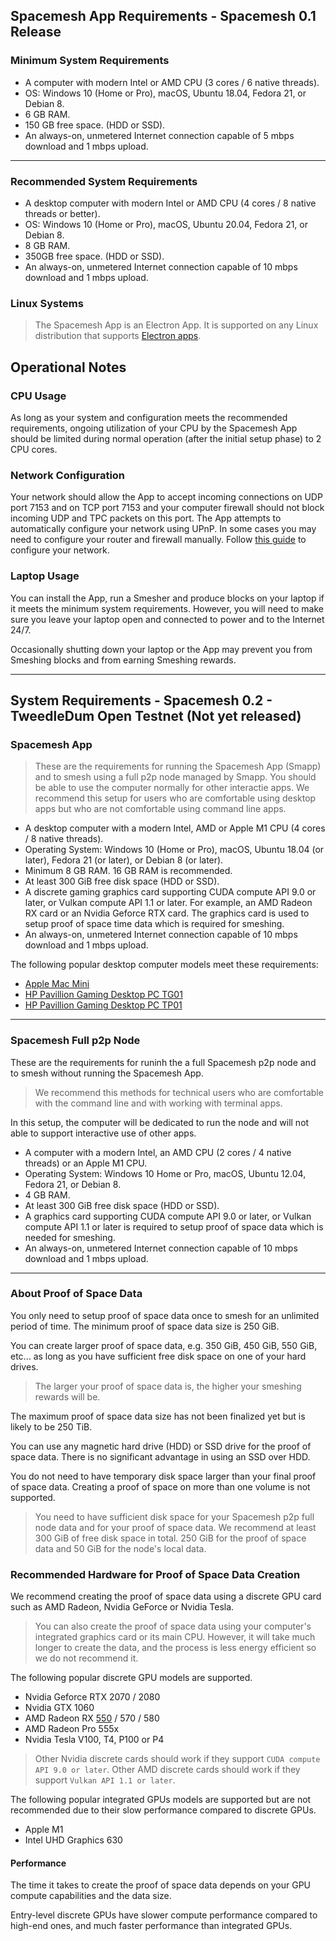 ## Spacemesh App Requirements - Spacemesh 0.1 Release

### Minimum System Requirements

- A computer with modern Intel or AMD CPU (3 cores / 6 native threads).
- OS: Windows 10 (Home or Pro), macOS, Ubuntu 18.04, Fedora 21, or Debian 8.
- 6 GB RAM.
- 150 GB free space. (HDD or SSD).
- An always-on, unmetered Internet connection capable of 5 mbps download and 1 mbps upload.

---

### Recommended System Requirements

- A desktop computer with modern Intel or AMD CPU (4 cores / 8 native threads or better).
- OS: Windows 10 (Home or Pro), macOS, Ubuntu 20.04, Fedora 21, or Debian 8.
- 8 GB RAM.
- 350GB free space. (HDD or SSD).
- An always-on, unmetered Internet connection capable of 10 mbps download and 1 mbps upload.

### Linux Systems
> The Spacemesh App is an Electron App. It is supported on any Linux distribution that supports [Electron apps](https://electronjs.org/docs/tutorial/support).

## Operational Notes

### CPU Usage
As long as your system and configuration meets the recommended requirements, ongoing utilization of your CPU by the Spacemesh App should be limited during normal operation (after the initial setup phase) to 2 CPU cores.

### Network Configuration
Your network should allow the App to accept incoming connections on UDP port 7153 and on TCP port 7153 and your computer firewall should not block incoming UDP and TPC packets on this port. The App attempts to automatically configure your network using UPnP. In some cases you may need to configure your router and firewall manually. Follow [this guide](netconfig.md) to configure your network.

### Laptop Usage
You can install the App, run a Smesher and produce blocks on your laptop if it meets the minimum system requirements. However, you will need to make sure you leave your laptop open and connected to power and to the Internet 24/7.

Occasionally shutting down your laptop or the App may prevent you from Smeshing blocks and from earning Smeshing rewards.

---

## System Requirements - Spacemesh 0.2 - TweedleDum Open Testnet (Not yet released)


### Spacemesh App

> These are the requirements for running the Spacemesh App (Smapp) and to smesh using a full p2p node managed by Smapp. You should be able to use the computer normally for other interactie apps. We recommend this setup for users who are comfortable using desktop apps but who are not comfortable using command line apps.

- A desktop computer with a modern Intel, AMD or Apple M1 CPU (4 cores / 8 native threads).
- Operating System: Windows 10 (Home or Pro), macOS, Ubuntu 18.04 (or later), Fedora 21 (or later), or Debian 8 (or later).
- Minimum 8 GB RAM. 16 GB RAM is recommended.
- At least 300 GiB free disk space (HDD or SSD).
- A discrete gaming graphics card supporting CUDA compute API 9.0 or later, or Vulkan compute API 1.1 or later. For example, an AMD Radeon RX card or an Nvidia Geforce RTX card. The graphics card is used to setup proof of space time data which is required for smeshing.
- An always-on, unmetered Internet connection capable of 10 mbps download and 1 mbps upload.

The following popular desktop computer models meet these requirements:

- [Apple Mac Mini](https://www.apple.com/shop/buy-mac/mac-mini/apple-m1-chip-with-8-core-cpu-and-8-core-gpu-256gb)
- [HP Pavillion Gaming Desktop PC TG01](https://www.amazon.com/HP-Pavilion-i3-10100-Keyboard-TG01-1022/dp/B08NCFRFFD)
- [HP Pavillion Gaming Desktop PC TP01](https://www.amazon.com/HP-Business-Processor-i9-10850K-Bluetooth/dp/B08257GC1Q)

----

### Spacemesh Full p2p Node

These are the requirements for runinh the a full Spacemesh p2p node and to smesh without running the Spacemesh App.

>We recommend this methods for technical users who are comfortable with the command line and with working with terminal apps.

In this setup, the computer will be dedicated to run the node and will not able to support interactive use of other apps.

- A computer with a modern Intel, an AMD CPU (2 cores / 4 native threads) or an Apple M1 CPU.
- Operating System: Windows 10 Home or Pro, macOS, Ubuntu 12.04, Fedora 21, or Debian 8.
- 4 GB RAM.
- At least 300 GiB free disk space (HDD or SSD).
- A graphics card supporting CUDA compute API 9.0 or later, or Vulkan compute API 1.1 or later is required to setup proof of space data which is needed for smeshing.
- An always-on, unmetered Internet connection capable of 10 mbps download and 1 mbps upload.

---

### About Proof of Space Data

You only need to setup proof of space data once to smesh for an unlimited period of time. The minimum proof of space data size is 250 GiB.

You can create larger proof of space data, e.g. 350 GiB, 450 GiB, 550 GiB, etc... as long as you have sufficient free disk space on one of your hard drives.

> The larger your proof of space data is, the higher your smeshing rewards will be.

The maximum proof of space data size has not been finalized yet but is likely to be 250 TiB.

You can use any magnetic hard drive (HDD) or SSD drive for the proof of space data. There is no significant advantage in using an SSD over HDD.

You do not need to have temporary disk space larger than your final proof of space data. Creating a proof of space on more than one volume is not supported.

> You need to have sufficient disk space for your Spacemesh p2p full node data and for your proof of space data. We recommend at least 300 GiB of free disk space in total. 250 GiB for the proof of space data and 50 GiB for the node's local data.

### Recommended Hardware for Proof of Space Data Creation
We recommend creating the proof of space data using a discrete GPU card such as AMD Radeon, Nvidia GeForce or Nvidia Tesla.

> You can also create the proof of space data using your computer's integrated graphics card or its main CPU. However, it will take much longer to create the data, and the process is less energy efficient so we do not recommend it.

The following popular discrete GPU models are supported.

- Nvidia Geforce RTX 2070 / 2080
- Nvidia GTX 1060
- AMD Radeon RX [550](https://www.newegg.com/onda-model-rx550-4g/p/1DW-00C1-00001) / 570 / 580
- AMD Radeon Pro 555x
- Nvidia Tesla V100, T4, P100 or P4

> Other Nvidia discrete cards should work if they support `CUDA compute API 9.0 or later`. Other AMD discrete cards should work if they support `Vulkan API 1.1 or later`.

The following popular integrated GPUs models are supported but are not recommended due to their slow performance compared to discrete GPUs.

- Apple M1
- Intel UHD Graphics 630

#### Performance
The time it takes to create the proof of space data depends on your GPU compute capabilities and the data size.

Entry-level discrete GPUs have slower compute performance compared to high-end ones, and much faster performance than integrated GPUs.
